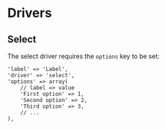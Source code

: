 # Drivers

## Select

The select driver requires the `options` key to be set:

    'label' => 'Label',
    'driver' => 'select',
    'options' => array(
        // label => value
        'First option' => 1,
        'Second option' => 2,
        'Third option' => 3,
        // ...
    ),